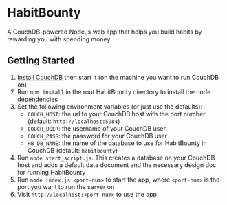 # HabitBounty
A CouchDB-powered Node.js web app that helps you build habits by rewarding you with spending money

## Getting Started
1. [Install CouchDB](http://docs.couchdb.org/en/2.0.0/install/index.html) then start it (on the machine you want to run CouchDB on)
1. Run `npm install` in the root HabitBounty directory to install the node dependencies
1. Set the following environment variables (or just use the defaults):
    - `COUCH_HOST`: the url to your CouchDB host with the port number (default: `http://localhost:5984`)
    - `COUCH_USER`: the username of your CouchDB user
    - `COUCH_PASS`: the password for your CouchDB user
    - `HB_DB_NAME`: the name of the database to use for HabitBounty in CouchDB (default: `habitbounty`)
1. Run `node start_script.js`. This creates a database on your CouchDB host and adds a default data document and the necessary design doc for running HabitBounty
1. Run `node index.js <port-num>` to start the app, where `<port-num>` is the port you want to run the server on
1. Visit `http://localhost:<port-num>` to use the app
